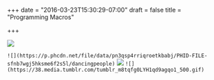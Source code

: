 +++
date = "2016-03-23T15:30:29-07:00"
draft = false
title = "Programming Macros"

+++

![](https://p.phcdn.net/file/data/pn3qsp4rriqroetkbabj/PHID-FILE-sfnb7wgj5hksme6f2s5l/dancingpeople)

`![](https://p.phcdn.net/file/data/pn3qsp4rriqroetkbabj/PHID-FILE-sfnb7wgj5hksme6f2s5l/dancingpeople)`
![](https://38.media.tumblr.com/tumblr_m8tqfg0LYH1qd9agqo1_500.gif)
`![](https://38.media.tumblr.com/tumblr_m8tqfg0LYH1qd9agqo1_500.gif)`
